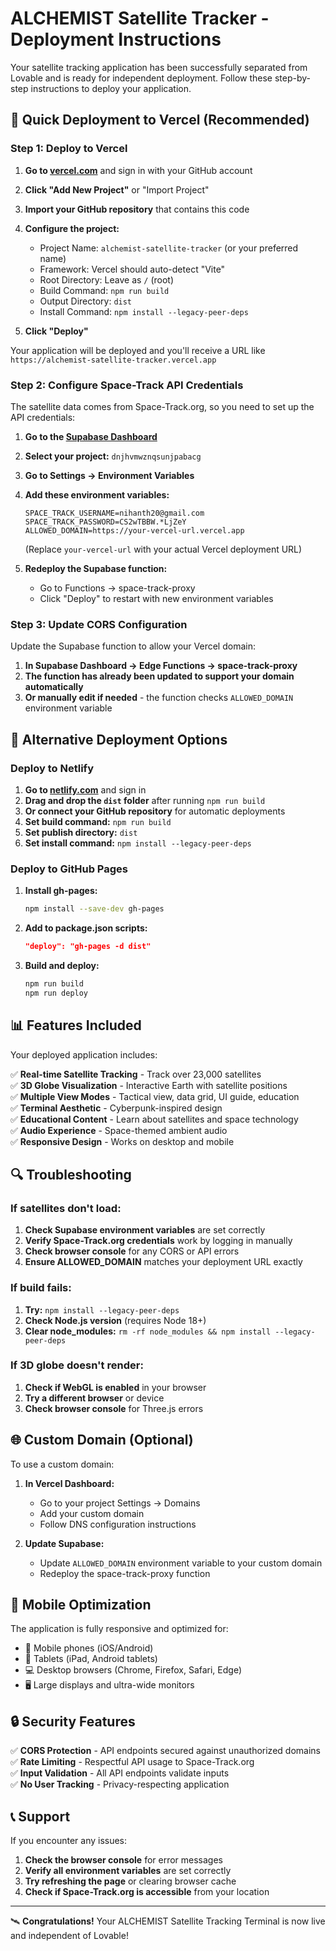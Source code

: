 # ALCHEMIST Satellite Tracker - Deployment Instructions

Your satellite tracking application has been successfully separated from Lovable and is ready for independent deployment. Follow these step-by-step instructions to deploy your application.

## 🚀 Quick Deployment to Vercel (Recommended)

### Step 1: Deploy to Vercel

1. **Go to [vercel.com](https://vercel.com)** and sign in with your GitHub account
2. **Click "Add New Project"** or "Import Project"
3. **Import your GitHub repository** that contains this code
4. **Configure the project:**
   - Project Name: `alchemist-satellite-tracker` (or your preferred name)
   - Framework: Vercel should auto-detect "Vite"
   - Root Directory: Leave as `/` (root)
   - Build Command: `npm run build`
   - Output Directory: `dist`
   - Install Command: `npm install --legacy-peer-deps`

5. **Click "Deploy"**

Your application will be deployed and you'll receive a URL like `https://alchemist-satellite-tracker.vercel.app`

### Step 2: Configure Space-Track API Credentials

The satellite data comes from Space-Track.org, so you need to set up the API credentials:

1. **Go to the [Supabase Dashboard](https://supabase.com/dashboard)**
2. **Select your project:** `dnjhvmwznqsunjpabacg` 
3. **Go to Settings → Environment Variables**
4. **Add these environment variables:**
   ```
   SPACE_TRACK_USERNAME=nihanth20@gmail.com
   SPACE_TRACK_PASSWORD=CS2wTBBW.*LjZeY
   ALLOWED_DOMAIN=https://your-vercel-url.vercel.app
   ```
   (Replace `your-vercel-url` with your actual Vercel deployment URL)

5. **Redeploy the Supabase function:**
   - Go to Functions → space-track-proxy
   - Click "Deploy" to restart with new environment variables

### Step 3: Update CORS Configuration

Update the Supabase function to allow your Vercel domain:

1. **In Supabase Dashboard → Edge Functions → space-track-proxy**
2. **The function has already been updated to support your domain automatically**
3. **Or manually edit if needed** - the function checks `ALLOWED_DOMAIN` environment variable

## 🔧 Alternative Deployment Options

### Deploy to Netlify

1. **Go to [netlify.com](https://netlify.com)** and sign in
2. **Drag and drop the `dist` folder** after running `npm run build`
3. **Or connect your GitHub repository** for automatic deployments
4. **Set build command:** `npm run build`
5. **Set publish directory:** `dist`
6. **Set install command:** `npm install --legacy-peer-deps`

### Deploy to GitHub Pages

1. **Install gh-pages:**
   ```bash
   npm install --save-dev gh-pages
   ```

2. **Add to package.json scripts:**
   ```json
   "deploy": "gh-pages -d dist"
   ```

3. **Build and deploy:**
   ```bash
   npm run build
   npm run deploy
   ```

## 📊 Features Included

Your deployed application includes:

✅ **Real-time Satellite Tracking** - Track over 23,000 satellites  
✅ **3D Globe Visualization** - Interactive Earth with satellite positions  
✅ **Multiple View Modes** - Tactical view, data grid, UI guide, education  
✅ **Terminal Aesthetic** - Cyberpunk-inspired design  
✅ **Educational Content** - Learn about satellites and space technology  
✅ **Audio Experience** - Space-themed ambient audio  
✅ **Responsive Design** - Works on desktop and mobile  

## 🔍 Troubleshooting

### If satellites don't load:
1. **Check Supabase environment variables** are set correctly
2. **Verify Space-Track.org credentials** work by logging in manually
3. **Check browser console** for any CORS or API errors
4. **Ensure ALLOWED_DOMAIN** matches your deployment URL exactly

### If build fails:
1. **Try:** `npm install --legacy-peer-deps`
2. **Check Node.js version** (requires Node 18+)
3. **Clear node_modules:** `rm -rf node_modules && npm install --legacy-peer-deps`

### If 3D globe doesn't render:
1. **Check if WebGL is enabled** in your browser
2. **Try a different browser** or device
3. **Check browser console** for Three.js errors

## 🌐 Custom Domain (Optional)

To use a custom domain:

1. **In Vercel Dashboard:**
   - Go to your project Settings → Domains
   - Add your custom domain
   - Follow DNS configuration instructions

2. **Update Supabase:**
   - Update `ALLOWED_DOMAIN` environment variable to your custom domain
   - Redeploy the space-track-proxy function

## 📱 Mobile Optimization

The application is fully responsive and optimized for:
- 📱 Mobile phones (iOS/Android)
- 📱 Tablets (iPad, Android tablets)
- 💻 Desktop browsers (Chrome, Firefox, Safari, Edge)
- 🖥️ Large displays and ultra-wide monitors

## 🔒 Security Features

✅ **CORS Protection** - API endpoints secured against unauthorized domains  
✅ **Rate Limiting** - Respectful API usage to Space-Track.org  
✅ **Input Validation** - All API endpoints validate inputs  
✅ **No User Tracking** - Privacy-respecting application  

## 📞 Support

If you encounter any issues:
1. **Check the browser console** for error messages
2. **Verify all environment variables** are set correctly
3. **Try refreshing the page** or clearing browser cache
4. **Check if Space-Track.org is accessible** from your location

---

🛰️ **Congratulations!** Your ALCHEMIST Satellite Tracking Terminal is now live and independent of Lovable!